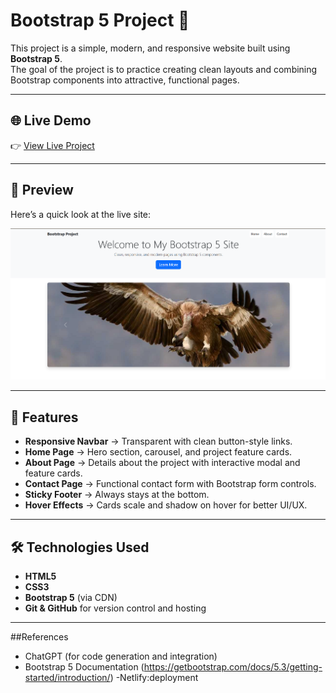 # Bootstrap 5 Project 🚀

This project is a simple, modern, and responsive website built using **Bootstrap 5**.  
The goal of the project is to practice creating clean layouts and combining Bootstrap components into attractive, functional pages.  

---

## 🌐 Live Demo
👉 [View Live Project](https://project7968.netlify.app/)

---

## 📸 Preview
Here’s a quick look at the live site:  

![Live Preview](screenshot.png)

---

## 📌 Features
- **Responsive Navbar** → Transparent with clean button-style links.  
- **Home Page** → Hero section, carousel, and project feature cards.  
- **About Page** → Details about the project with interactive modal and feature cards.  
- **Contact Page** → Functional contact form with Bootstrap form controls.  
- **Sticky Footer** → Always stays at the bottom.  
- **Hover Effects** → Cards scale and shadow on hover for better UI/UX.  

---

## 🛠️ Technologies Used
- **HTML5**  
- **CSS3**  
- **Bootstrap 5** (via CDN)  
- **Git & GitHub** for version control and hosting  

---
##References
- ChatGPT (for code generation and integration)
- Bootstrap 5 Documentation (https://getbootstrap.com/docs/5.3/getting-started/introduction/)
-Netlify:deployment

